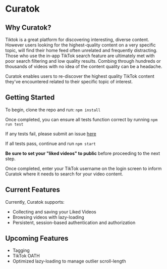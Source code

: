 # Curatok

## Why Curatok?
Tiktok is a great platform for discovering interesting, diverse content. However users looking for the highest-quality content on a very specific topic, will find their home feed often unrelated and frequently distracting. Those who use the in-app TikTok search feature are ultimately met with poor search filtering and low quality results. Combing through hundreds or thousands of videos with no idea of the content quality can be a headache.

Curatok enables users to re-discover the highest quality TikTok content they've encountered related to their specific topic of interest.

## Getting Started
To begin, clone the repo and run:
 `npm install`

Once completed, you can ensure all tests function correct by running `npm run test`

If any tests fail, please submit an issue [here](https://github.com/drewdunne/Curatok/issues)

If all tests pass, continue and run  `npm start`

**Be sure to set your "liked videos" to public** before proceeding to the next step.

Once completed, enter your TikTok username on the login screen to inform Curatok where it needs to search for your video content.

## Current Features
Currently, Curatok supports:
- Collecting and saving your Liked Videos
- Browsing videos with lazy-loading
- Persistent, session-based authentication and authorization

## Upcoming Features
 - Tagging
 - TikTok OATH
 - Optimized lazy-loading to manage outlier scroll-length



